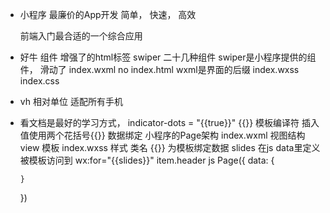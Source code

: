 - 小程序
  最廉价的App开发 简单， 快速， 高效
  
  前端入门最合适的一个综合应用

- 好牛
  组件 增强了的html标签
  swiper 二十几种组件 swiper是小程序提供的组件， 滑动了
  index.wxml no index.html wxml是界面的后缀
  index.wxss index.css 

- vh 相对单位 适配所有手机
- 看文档是最好的学习方式， indicator-dots = "{{true}}"
{{}} 模板编译符 插入值使用两个花括号{{}} 
  数据绑定
  小程序的Page架构
  index.wxml 视图结构view 模板
  index.wxss 样式 类名
  {{}} 为模板绑定数据 slides 在js data里定义
  被模板访问到 wx:for="{{slides}}" item.header 
  js Page({
      data: {
          
      }
  })